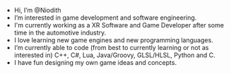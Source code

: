 -  Hi, I’m @Niodith
-  I’m interested in game development and software engineering.
-  I'm currently working as a XR Software and Game Developer after some time in the automotive industry.
-  I love learning new game engines and new programming languages.
-  I’m currently able to code (from best to currently learning or not as interested in) C++, C#, Lua, Java/Groovy, GLSL/HLSL, Python and C.
-  I have fun designing my own game ideas and concepts.
<!---
Niodith/Niodith is a ✨ special ✨ repository because its `README.md` (this file) appears on your GitHub profile.
You can click the Preview link to take a look at your changes.
--->
